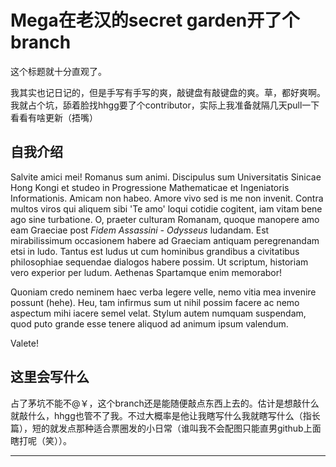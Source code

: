 # Mega在老汉的secret garden开了个branch

这个标题就十分直观了。

我其实也记日记的，但是手写有手写的爽，敲键盘有敲键盘的爽。草，都好爽啊。我就占个坑，舔着脸找hhgg要了个contributor，实际上我准备就隔几天pull一下看看有啥更新（捂嘴）

## 自我介绍

Salvite amici mei! Romanus sum animi. Discipulus sum Universitatis Sinicae Hong Kongi et studeo in Progressione Mathematicae et Ingeniatoris Informationis. Amicam non habeo. Amore vivo sed is me non invenit. Contra multos viros qui aliquem sibi 'Te amo' loqui cotidie cogitent, iam vitam bene ago sine turbatione. O, praeter culturam Romanam, quoque manopere amo eam Graeciae post *Fidem Assassini - Odysseus* ludandam. Est mirabilissimum occasionem habere ad Graeciam antiquam peregrenandam etsi in ludo. Tantus est ludus ut cum hominibus grandibus a civitatibus philosophiae sequendae dialogos habere possim. Ut scriptum, historiam vero experior per ludum. Aethenas Spartamque enim memorabor!

Quoniam credo neminem haec verba legere velle, nemo vitia mea invenire possunt (hehe). Heu, tam infirmus sum ut nihil possim facere ac nemo aspectum mihi iacere semel velat. Stylum autem numquam suspendam, quod puto grande esse tenere aliquod ad animum ipsum valendum.

Valete!

## 这里会写什么

占了茅坑不能不@￥，这个branch还是能随便敲点东西上去的。估计是想敲什么就敲什么，hhgg也管不了我。不过大概率是他让我瞎写什么我就瞎写什么（指长篇），短的就发点那种适合票圈发的小日常（谁叫我不会配图只能直男github上面瞎打呢（笑））。

---


